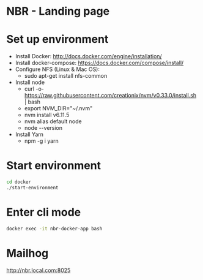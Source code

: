 # NBR - Landing page

# Set up environment

- Install Docker: http://docs.docker.com/engine/installation/
- Install docker-compose: https://docs.docker.com/compose/install/
- Configure NFS (Linux & Mac OS):
  - sudo apt-get install nfs-common
- Install node
  - curl -o- https://raw.githubusercontent.com/creationix/nvm/v0.33.0/install.sh | bash
  - export NVM_DIR="~/.nvm"
  - nvm install v6.11.5
  - nvm alias default node
  - node --version
- Install Yarn
  - npm -g i yarn

# Start environment

```bash
cd docker
./start-environment
```

# Enter cli mode

```bash
docker exec -it nbr-docker-app bash
```

# Mailhog

http://nbr.local.com:8025
